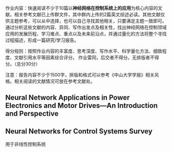 作业内容：快速阅读不少于10篇以**神经网络在控制系统上的应用**为核心内容的文献。相关参考文献已上传群文件，其中群内上传的2篇英文综述必读。其他文献仅供主题参考，可以从中选择，也可以自己寻找其他相关，只要满足主题一致即可。通过分析这些文献的内容、异同、写作出发点及相关性，找出神经网络在控制领域应用的发展历程、学习难点、重点以及未来前沿点，并通过量化的方法将整个寻找过程描述，形成一篇研究/学习报告。

 

得分规则：按照作业内容的丰富度、思考深度、写作水平、科学量化方法、细致程度、文献引用水平等因素综合评分。 作业雷同，后交者不得分。无排版者不得分。（总分30分）

注意：报告内容不少于1500字，排版和格式可以参考《中山大学学报》相关风格。相关阅读的文献情况可放在参考文献处。



## Neural Network Applications in Power Electronics and Motor Drives—An Introduction and Perspective 



## Neural Networks for Control Systems Survey

用于非线性控制系统

